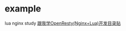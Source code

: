 # example
lua nginx study
[跟我学OpenResty(Nginx+Lua)开发目录贴](http://jinnianshilongnian.iteye.com/blog/2190344) 
